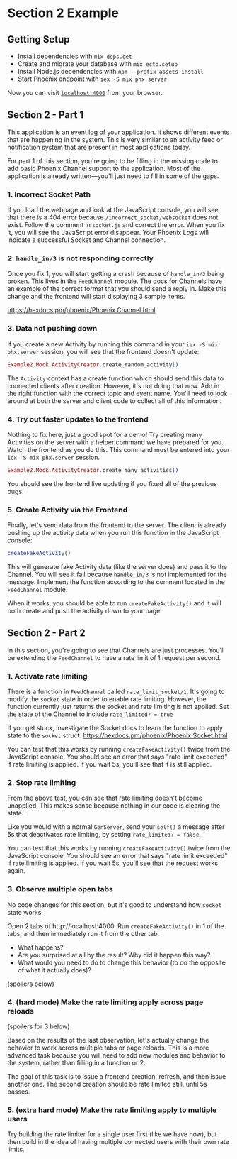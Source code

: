 # Section 2 Example

## Getting Setup

  * Install dependencies with `mix deps.get`
  * Create and migrate your database with `mix ecto.setup`
  * Install Node.js dependencies with `npm --prefix assets install`
  * Start Phoenix endpoint with `iex -S mix phx.server`

Now you can visit [`localhost:4000`](http://localhost:4000) from your browser.

## Section 2 - Part 1

This application is an event log of your application. It shows different events that are happening in
the system. This is very similar to an activity feed or notification system that are present in most
applications today.

For part 1 of this section, you're going to be filling in the missing code to add basic Phoenix Channel
support to the application. Most of the application is already written—you'll just need to fill in some
of the gaps.

### 1. Incorrect Socket Path

If you load the webpage and look at the JavaScript console, you will see that there is a 404 error because
`/incorrect_socket/websocket` does not exist. Follow the comment in `socket.js` and correct the error. When
you fix it, you will see the JavaScript error disappear. Your Phoenix Logs will indicate a successful Socket
and Channel connection.

### 2. `handle_in/3` is not responding correctly

Once you fix 1, you will start getting a crash because of `handle_in/3` being broken. This lives in the
`FeedChannel` module. The docs for Channels have an example of the correct format that you should send
a reply in. Make this change and the frontend will start displaying 3 sample items.

https://hexdocs.pm/phoenix/Phoenix.Channel.html

### 3. Data not pushing down

If you create a new Activity by running this command in your `iex -S mix phx.server` session, you will see
that the frontend doesn't update:

```elixir
Example2.Mock.ActivityCreator.create_random_activity()
```

The `Activity` context has a create function which should send this data to connected clients after creation.
However, it's not doing that now. Add in the right function with the correct topic and event name. You'll need
to look around at both the server and client code to collect all of this information.

### 4. Try out faster updates to the frontend

Nothing to fix here, just a good spot for a demo! Try creating many Activities on the server with a helper command
we have prepared for you. Watch the frontend as you do this. This command must be entered into
your `iex -S mix phx.server` session.

```elixir
Example2.Mock.ActivityCreator.create_many_activities()
```

You should see the frontend live updating if you fixed all of the previous bugs.

### 5. Create Activity via the Frontend

Finally, let's send data from the frontend to the server. The client is already pushing up the activity data
when you run this function in the JavaScript console:

```javascript
createFakeActivity()
```

This will generate fake Activity data (like the server does) and pass it to the Channel. You will see it fail
because `handle_in/3` is not implemented for the message. Implement the function according to the comment
located in the `FeedChannel` module.

When it works, you should be able to run `createFakeActivity()` and it will both create and push the activity
down to your page.

## Section 2 - Part 2

In this section, you're going to see that Channels are just processes. You'll be extending the `FeedChannel`
to have a rate limit of 1 request per second.

### 1. Activate rate limiting

There is a function in `FeedChannel` called `rate_limit_socket/1`. It's going to modify the `socket` state in
order to enable rate limiting. However, the function currently just returns the socket and rate limiting is
not applied. Set the state of the Channel to include `rate_limited? = true`

If you get stuck, investigate the Socket docs to learn the function to apply state to the `socket` struct.
https://hexdocs.pm/phoenix/Phoenix.Socket.html

You can test that this works by running `createFakeActivity()` twice from the JavaScript console. You should see an
error that says "rate limit exceeded" if rate limiting is applied. If you wait 5s, you'll see that it is
still applied.

### 2. Stop rate limiting

From the above test, you can see that rate limiting doesn't become unapplied. This makes sense because nothing
in our code is clearing the state.

Like you would with a normal `GenServer`, send your `self()` a message after 5s that deactivates
rate limiting, by setting `rate_limited? = false`.

You can test that this works by running `createFakeActivity()` twice from the JavaScript console. You should see an
error that says "rate limit exceeded" if rate limiting is applied. If you wait 5s, you'll see that the request works
again.

### 3. Observe multiple open tabs

No code changes for this section, but it's good to understand how `socket` state works.

Open 2 tabs of http://localhost:4000. Run `createFakeActivity()` in 1 of the tabs, and then immediately run
it from the other tab.

* What happens?
* Are you surprised at all by the result? Why did it happen this way?
* What would you need to do to change this behavior (to do the opposite of what it actually does)?

(spoilers below)

### 4. (hard mode) Make the rate limiting apply across page reloads

(spoilers for 3 below)

Based on the results of the last observation, let's actually change the behavior to work across multiple
tabs or page reloads. This is a more advanced task because you will need to add new modules and behavior to the
system, rather than filling in a function or 2.

The goal of this task is to issue a frontend creation, refresh, and then issue another one. The second creation
should be rate limited still, until 5s passes.

### 5. (extra hard mode) Make the rate limiting apply to multiple users

Try building the rate limiter for a single user first (like we have now), but then build in the idea of having
multiple connected users with their own rate limits.
